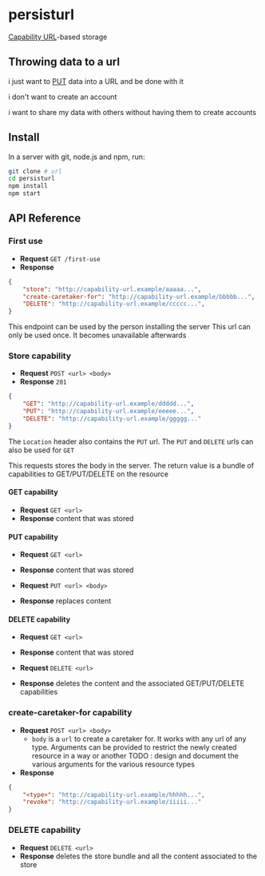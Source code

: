 # persisturl

[Capability URL](https://w3ctag.github.io/capability-urls/)-based storage

## Throwing data to a url

i just want to [PUT](https://developer.mozilla.org/en-US/docs/Web/HTTP/Methods/PUT) data into a URL and be done with it

i don't want to create an account

i want to share my data with others without having them to create accounts


## Install

In a server with git, node.js and npm, run:

```sh
git clone # url
cd persisturl
npm install
npm start
```

## API Reference

### First use

- **Request** `GET /first-use`
- **Response**
```json
{
    "store": "http://capability-url.example/aaaaa...",
    "create-caretaker-for": "http://capability-url.example/bbbbb...",
    "DELETE": "http://capability-url.example/ccccc...",
}
```

This endpoint can be used by the person installing the server
This url can only be used once. It becomes unavailable afterwards


### Store capability

- **Request** `POST <url> <body>`
- **Response**
`201`
```json
{
    "GET": "http://capability-url.example/ddddd...",
    "PUT": "http://capability-url.example/eeeee...",
    "DELETE": "http://capability-url.example/ggggg..."
}
```
The `Location` header also contains the `PUT` url. The `PUT` and `DELETE` urls can also be used for `GET`

This requests stores the body in the server. The return value is a bundle of capabilities to GET/PUT/DELETE on the resource


#### GET capability

- **Request** `GET <url>`
- **Response** content that was stored


#### PUT capability

- **Request** `GET <url>`
- **Response** content that was stored

- **Request** `PUT <url> <body>`
- **Response** replaces content


#### DELETE capability

- **Request** `GET <url>`
- **Response** content that was stored

- **Request** `DELETE <url>`
- **Response** deletes the content and the associated GET/PUT/DELETE capabilities


### create-caretaker-for capability

- **Request** `POST <url> <body>`
    - `body` is a `url` to create a caretaker for. It works with any url of any type. Arguments can be provided to restrict the newly created resource in a way or another
    TODO : design and document the various arguments for the various resource types
- **Response**
```json
{
    "<type>": "http://capability-url.example/hhhhh...",
    "revoke": "http://capability-url.example/iiiii..."
}
```


### DELETE capability

- **Request** `DELETE <url>`
- **Response** deletes the store bundle and all the content associated to the store
